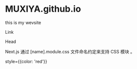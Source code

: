 # MUXIYA.github.io
this is my wevsite

Link
<!-- 跳转路由 -->
Head
<!-- head同步设置，title标签设置 -->
Next.js 通过 [name].module.css 文件命名约定来支持 CSS 模块 。
<!-- 内联样式 -->
style={{color: 'red'}}